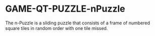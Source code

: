 # GAME-QT-PUZZLE-nPuzzle
The n-Puzzle is a sliding puzzle that consists of a frame of numbered square tiles in random order with one tile missed.
